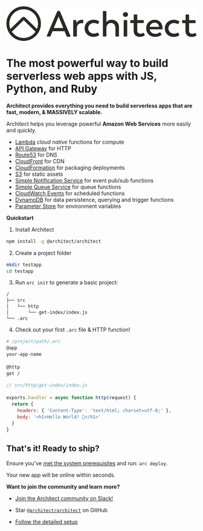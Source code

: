 <img src="../assets/architect-logo-500b@2x.png" style="height:100">

# The most powerful way to build serverless web apps with JS, Python, and Ruby

**Architect provides **everything** you need to build serverless apps that are fast, modern, & MASSIVELY scalable.**

Architect helps you leverage powerful **Amazon Web Services** more easily and quickly.

- [Lambda](https://aws.amazon.com/lambda/) *cloud native* functions for compute 
- [API Gateway](https://aws.amazon.com/api-gateway/) for HTTP
- [Route53](https://aws.amazon.com/route53) for DNS
- [CloudFront](https://aws.amazon.com/cloudfront/) for CDN
- [CloudFormation](https://aws.amazon.com/cloudformation/) for packaging deployments
- [S3](https://aws.amazon.com/s3/) for static assets
- [Simple Notification Service](https://aws.amazon.com/sns/) for event pub/sub functions
- [Simple Queue Service](https://aws.amazon.com/sqs/) for queue functions
- [CloudWatch Events](https://docs.aws.amazon.com/lambda/latest/dg/with-scheduled-events.html) for scheduled functions
- [DynamoDB](https://aws.amazon.com/dynamodb/) for data persistence, querying and trigger functions
- [Parameter Store](https://docs.aws.amazon.com/systems-manager/latest/userguide/systems-manager-paramstore.html) for environment variables

**Quickstart**

1. Install Architect

```bash
npm install -g @architect/architect
```

2. Create a project folder

```bash
mkdir testapp
cd testapp
```

3. Run `arc init` to generate a basic project:

```
/
├── src
│   └── http
│       └── get-index/index.js
└── .arc
```

4. Check out your first `.arc` file & HTTP function!

```bash
# /project/path/.arc
@app
your-app-name

@http
get /
```

```javascript
// src/http/get-index/index.js

exports.handler = async function http(request) {
  return {
    headers: { 'Content-Type': 'text/html; charset=utf-8;' },
    body: '<h1>Hello World! 🎉</h1>'
  }
}
```

## That's it! Ready to ship?

Ensure you've [met the system prerequisites](/en/guides/get-started/detailed-setup) and run: `arc deploy`.

Your new app will be online within seconds.

**Want to join the community and learn more?**

- [Join the Architect community on Slack!](https://join.slack.com/t/architecture-as-text/shared_invite/MjE2MzU4Nzg0NTY1LTE1MDA2NzgyMzYtODE2NzRkOGRmYw)

- Star [`@architect/architect`](https://github.com/architect/architect) on GitHub

- [Follow the detailed setup](/en/guides/get-started/detailed-setup)

